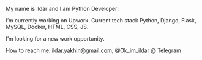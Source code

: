 My name is Ildar and I am Python Developer:

I’m currently working on Upwork.
Current tech stack Python, Django, Flask, MySQL, Docker, HTML, CSS, JS.

I’m looking for a new work opportunity.

How to reach me: ildar.yakhin@gmail.com, @Ok_im_ildar @ Telegram
